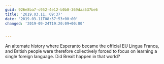 ```yaml
---
guid: 926e8ba7-c952-4e12-b0b0-369daa537be6
title: '2019.03.11, 09:37'
date: '2019-03-11T08:37:53+00:00'
changed: '2019-09-24T19:20:09+00:00'


---
```


An alternate history where Esperanto became the official EU Lingua Franca, and British people were therefore collectively forced to focus on learning a single foreign language. Did Brexit happen in that world?
